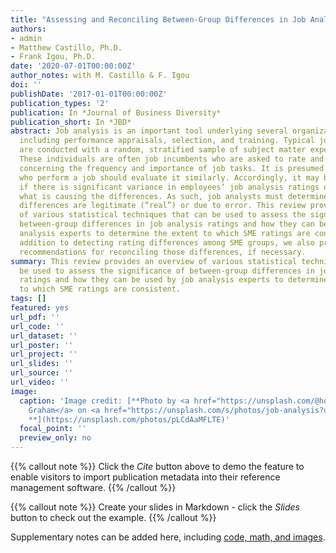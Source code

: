 ```yaml
---
title: "Assessing and Reconciling Between-Group Differences in Job Analysis Ratings"
authors:
- admin
- Matthew Castillo, Ph.D.
- Frank Igou, Ph.D.
date: '2020-07-01T00:00:00Z'
author_notes: with M. Castillo & F. Igou
doi: ''
publishDate: '2017-01-01T00:00:00Z'
publication_types: '2'
publication: In *Journal of Business Diversity*
publication_short: In *JBD*
abstract: Job analysis is an important tool underlying several organizational functions
  including performance appraisals, selection, and training. Typical job analyses
  are conducted with a random, stratified sample of subject matter experts (SMEs).
  These individuals are often job incumbents who are asked to rate and make judgments
  concerning the frequency and importance of job tasks. It is presumed that incumbents
  who perform a job should evaluate it similarly. Accordingly, it may be concerning
  if there is significant variance in employees’ job analysis ratings depending on
  what is causing the differences. As such, job analysts must determine if rating
  differences are legitimate (“real”) or due to error. This review provides an overview
  of various statistical techniques that can be used to assess the significance of
  between-group differences in job analysis ratings and how they can be used by job
  analysis experts to determine the extent to which SME ratings are consistent. In
  addition to detecting rating differences among SME groups, we also provide practical
  recommendations for reconciling those differences, if necessary.
summary: This review provides an overview of various statistical techniques that can
  be used to assess the significance of between-group differences in job analysis
  ratings and how they can be used by job analysis experts to determine the extent
  to which SME ratings are consistent.
tags: []
featured: yes
url_pdf: ''
url_code: ''
url_dataset: ''
url_poster: ''
url_project: ''
url_slides: ''
url_source: ''
url_video: ''
image:
  caption: 'Image credit: [**Photo by <a href="https://unsplash.com/@homajob?utm_source=unsplash&utm_medium=referral&utm_content=creditCopyText">Scott
    Graham</a> on <a href="https://unsplash.com/s/photos/job-analysis?utm_source=unsplash&utm_medium=referral&utm_content=creditCopyText">Unsplash</a>
    **](https://unsplash.com/photos/pLCdAaMFLTE)'
  focal_point: ''
  preview_only: no
---
```


{{% callout note %}}
Click the *Cite* button above to demo the feature to enable visitors to import publication metadata into their reference management software.
{{% /callout %}}

{{% callout note %}}
Create your slides in Markdown - click the *Slides* button to check out the example.
{{% /callout %}}

Supplementary notes can be added here, including [code, math, and images](https://wowchemy.com/docs/writing-markdown-latex/).

